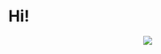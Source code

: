 # Hi!

<div align=center><img src="https://github-readme-stats.vercel.app/api?username=Xrondev"/></div>
